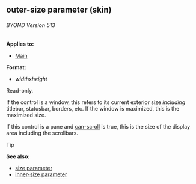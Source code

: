 ## outer-size parameter (skin) 
###### BYOND Version 513


**Applies to:**
+   [Main](/ref/skin/control/main.md) 

**Format:**
+   *width*x*height*


Read-only. 

If the control is a window, this refers to
its current exterior size *including* titlebar, statusbar, borders, etc.
If the window is maximized, this is the maximized size. 

If this
control is a pane and [can-scroll](/ref/skin/param/can-scroll.md)
is true, this is the size of the display area including the scrollbars.

> [!TIP] 
> **See also:**
> +   [size parameter](/ref/skin/param/size.md) 
> +   [inner-size parameter](/ref/skin/param/inner-size.md) 